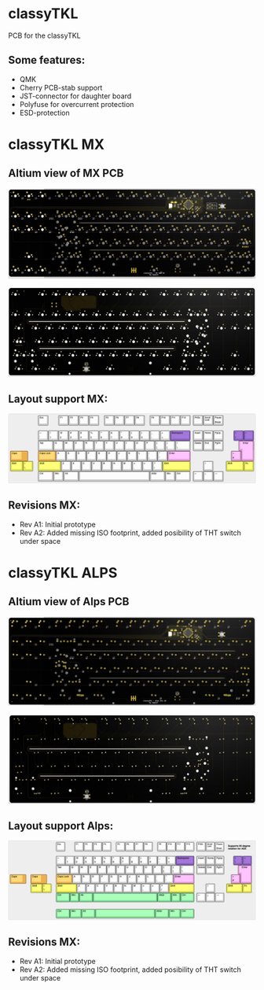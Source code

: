 # classyTKL

PCB for the classyTKL

## Some features:
- QMK
- Cherry PCB-stab support
- JST-connector for daughter board
- Polyfuse for overcurrent protection
- ESD-protection

# classyTKL MX

## Altium view of MX PCB
![alt text](./readme-images/classyTKL_MX_Rev_A2_top.jpg "PCB View - Rev A")

![alt text](./readme-images/classyTKL_MX_Rev_A2_bot.jpg "PCB View - Rev A")

## Layout support MX: 
![alt text](./readme-images/layout_support_MX_Rev_A2.jpg "Layout support")

## Revisions MX:
- Rev A1: Initial prototype
- Rev A2: Added missing ISO footprint, added posibility of THT switch under space

# classyTKL ALPS

## Altium view of Alps PCB
![alt text](./readme-images/classyTKL_ALPS_Rev_A2_top.jpg "PCB View - Rev A")

![alt text](./readme-images/classyTKL_ALPS_Rev_A2_bot.jpg "PCB View - Rev A")

## Layout support Alps: 
![alt text](./readme-images/layout_support_ALPS_Rev_A2.jpg "Layout support")

## Revisions MX:
- Rev A1: Initial prototype
- Rev A2: Added missing ISO footprint, added posibility of THT switch under space
